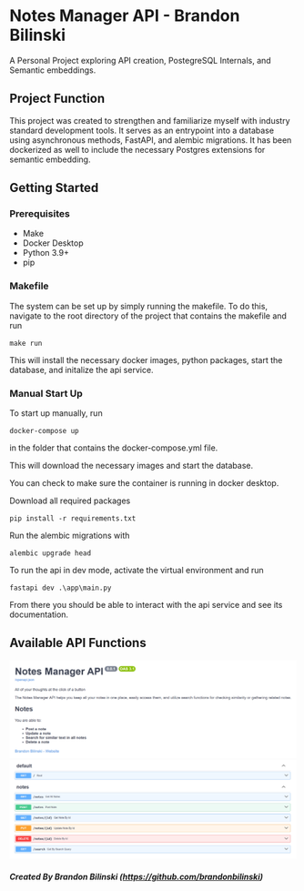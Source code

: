 # Notes Manager API - Brandon Bilinski
A Personal Project exploring API creation, PostegreSQL Internals, and Semantic embeddings.

## Project Function
This project was created to strengthen and familiarize myself with industry standard development tools. It serves as an entrypoint into a database using asynchronous methods, FastAPI, and alembic migrations. It has been dockerized as well to include the necessary Postgres extensions for semantic embedding.

## Getting Started
### Prerequisites 
- Make
- Docker Desktop
- Python 3.9+
- pip

### Makefile
The system can be set up by simply running the makefile. To do this, navigate to the root directory of the project that contains the makefile and run
``` 
make run
```

This will install the necessary docker images, python packages, start the database, and initalize the api service.

### Manual Start Up
To start up manually, run 
```
docker-compose up
```
in the folder that contains the docker-compose.yml file.

This will download the necessary images and start the database.

You can check to make sure the container is running in docker desktop.

Download all required packages
```
pip install -r requirements.txt
```

Run the alembic migrations with 
```
alembic upgrade head
```

To run the api in dev mode, activate the virtual environment and run 
```
fastapi dev .\app\main.py
```

From there you should be able to interact with the api service and see its documentation.

## Available API Functions 

![API Header](./ref/api-title.png)
![API available enpoints](./ref/api-functions.png)

##### Created By Brandon Bilinski (https://github.com/brandonbilinski)
